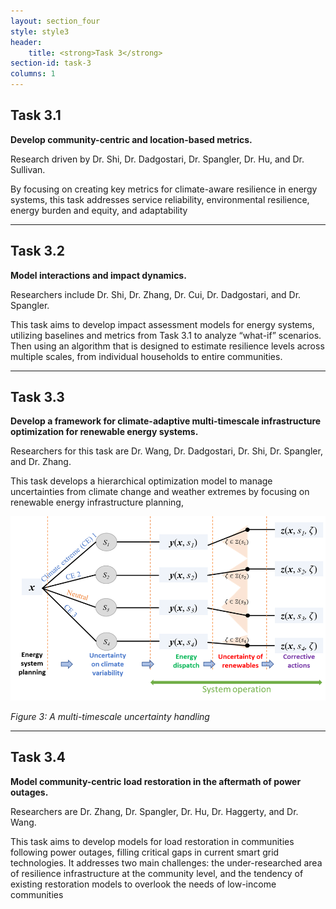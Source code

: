```yaml
---
layout: section_four
style: style3
header:
    title: <strong>Task 3</strong>
section-id: task-3
columns: 1
---
```


## <strong>Task 3.1</strong>

**Develop community-centric and location-based metrics.**

Research driven by Dr. Shi, Dr. Dadgostari, Dr. Spangler, Dr. Hu, and Dr. Sullivan.

By focusing on creating key metrics for climate-aware resilience in energy
systems, this task addresses service reliability, environmental resilience,
energy burden and equity, and adaptability

---

## <strong>Task 3.2</strong>

**Model interactions and impact dynamics.**

Researchers include Dr. Shi, Dr. Zhang, Dr. Cui, Dr. Dadgostari, and Dr. Spangler.

This task aims to develop impact assessment models for energy systems, utilizing
baselines and metrics from Task 3.1 to analyze “what-if” scenarios. Then using
an algorithm that is designed to estimate resilience levels across multiple
scales, from individual households to entire communities.

---

## <strong>Task 3.3</strong>

**Develop a framework for climate-adaptive multi-timescale infrastructure optimization for
renewable energy systems.**

Researchers for this task are Dr. Wang, Dr. Dadgostari, Dr. Shi, Dr. Spangler, and Dr. Zhang.

This task develops a hierarchical optimization model to manage uncertainties
from climate change and weather extremes by focusing on renewable energy
infrastructure planning, 

![A multi-timescale uncertainty handling procedure.](/images/research-tasks/task-3-3.png)

*Figure 3: A multi-timescale uncertainty handling*

---

## <strong>Task 3.4</strong>

**Model community-centric load restoration in the aftermath of power outages.**

Researchers are Dr. Zhang, Dr. Spangler, Dr. Hu, Dr. Haggerty, and Dr. Wang.

This task aims to develop models for load restoration in communities following
power outages, filling critical gaps in current smart grid technologies.  It
addresses two main challenges: the under-researched area of resilience
infrastructure at the community level, and the tendency of existing restoration
models to overlook the needs of low-income communities


